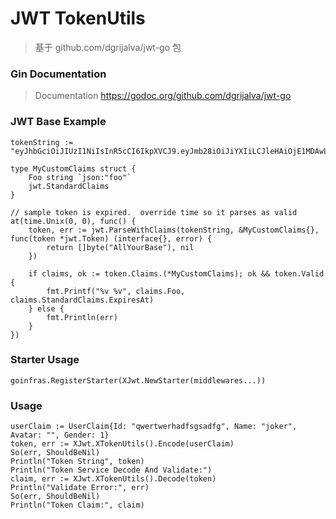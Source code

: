 # JWT TokenUtils

> 基于 github.com/dgrijalva/jwt-go 包

### Gin Documentation
> Documentation https://godoc.org/github.com/dgrijalva/jwt-go

### JWT Base Example
```
tokenString := "eyJhbGciOiJIUzI1NiIsInR5cCI6IkpXVCJ9.eyJmb28iOiJiYXIiLCJleHAiOjE1MDAwLCJpc3MiOiJ0ZXN0In0.HE7fK0xOQwFEr4WDgRWj4teRPZ6i3GLwD5YCm6Pwu_c"

type MyCustomClaims struct {
    Foo string `json:"foo"`
    jwt.StandardClaims
}

// sample token is expired.  override time so it parses as valid
at(time.Unix(0, 0), func() {
    token, err := jwt.ParseWithClaims(tokenString, &MyCustomClaims{}, func(token *jwt.Token) (interface{}, error) {
        return []byte("AllYourBase"), nil
    })

    if claims, ok := token.Claims.(*MyCustomClaims); ok && token.Valid {
        fmt.Printf("%v %v", claims.Foo, claims.StandardClaims.ExpiresAt)
    } else {
        fmt.Println(err)
    }
})
```

### Starter Usage
```
goinfras.RegisterStarter(XJwt.NewStarter(middlewares...))

```

### Usage
```
userClaim := UserClaim{Id: "qwertwerhadfsgsadfg", Name: "joker", Avatar: "", Gender: 1}
token, err := XJwt.XTokenUtils().Encode(userClaim)
So(err, ShouldBeNil)
Println("Token String", token)
Println("Token Service Decode And Validate:")
claim, err := XJwt.XTokenUtils().Decode(token)
Println("Validate Error:", err)
So(err, ShouldBeNil)
Println("Token Claim:", claim)
```